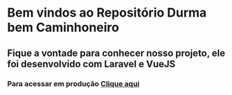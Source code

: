 # Bem vindos ao Repositório Durma bem Caminhoneiro
  

## Fique a vontade para conhecer nosso projeto, ele foi desenvolvido com Laravel e VueJS

### Para acessar em produção [Clique aqui]([https://durmabemcaminhoneiro.com.br/](https://durmabemcaminhoneiro.com.br/))

